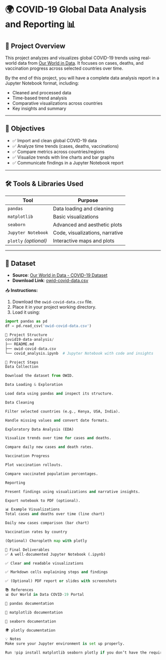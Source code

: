 # 🌍 COVID-19 Global Data Analysis and Reporting 📊

## 📌 Project Overview

This project analyzes and visualizes global COVID-19 trends using real-world data from [Our World in Data](https://ourworldindata.org/coronavirus). It focuses on cases, deaths, and vaccination progress across selected countries over time.

By the end of this project, you will have a complete data analysis report in a Jupyter Notebook format, including:

- Cleaned and processed data
- Time-based trend analysis
- Comparative visualizations across countries
- Key insights and summary

---

## 🎯 Objectives

- ✅ Import and clean global COVID-19 data
- ✅ Analyze time trends (cases, deaths, vaccinations)
- ✅ Compare metrics across countries/regions
- ✅ Visualize trends with line charts and bar graphs
- ✅ Communicate findings in a Jupyter Notebook report

---

## 🛠️ Tools & Libraries Used

| Tool            | Purpose                          |
|-----------------|----------------------------------|
| `pandas`        | Data loading and cleaning        |
| `matplotlib`    | Basic visualizations             |
| `seaborn`       | Advanced and aesthetic plots     |
| `Jupyter Notebook` | Code, visualizations, narrative |
| `plotly` *(optional)* | Interactive maps and plots |

---

## 📁 Dataset

- **Source**: [Our World in Data - COVID-19 Dataset](https://github.com/owid/covid-19-data/tree/master/public/data)
- **Download Link**: [owid-covid-data.csv](https://covid.ourworldindata.org/data/owid-covid-data.csv)

📥 **Instructions:**
1. Download the `owid-covid-data.csv` file.
2. Place it in your project working directory.
3. Load it using:  
```python
import pandas as pd
df = pd.read_csv('owid-covid-data.csv')

🧭 Project Structure
covid19-data-analysis/
├── README.md
├── owid-covid-data.csv
└── covid_analysis.ipynb  # Jupyter Notebook with code and insights

🧪 Project Steps
Data Collection

Download the dataset from OWID.

Data Loading & Exploration

Load data using pandas and inspect its structure.

Data Cleaning

Filter selected countries (e.g., Kenya, USA, India).

Handle missing values and convert date formats.

Exploratory Data Analysis (EDA)

Visualize trends over time for cases and deaths.

Compare daily new cases and death rates.

Vaccination Progress

Plot vaccination rollouts.

Compare vaccinated population percentages.

Reporting

Present findings using visualizations and narrative insights.

Export notebook to PDF (optional).

📊 Example Visualizations
Total cases and deaths over time (line chart)

Daily new cases comparison (bar chart)

Vaccination rates by country

(Optional) Choropleth map with plotly

📝 Final Deliverables
✅ A well-documented Jupyter Notebook (.ipynb)

✅ Clear and readable visualizations

✅ Markdown cells explaining steps and findings

✅ (Optional) PDF report or slides with screenshots

📚 References
📊 Our World in Data COVID-19 Portal

🧠 pandas documentation

🎨 matplotlib documentation

🌈 seaborn documentation

🌍 plotly documentation

💡 Notes
Make sure your Jupyter environment is set up properly.

Run !pip install matplotlib seaborn plotly if you don’t have the required libraries installed.

